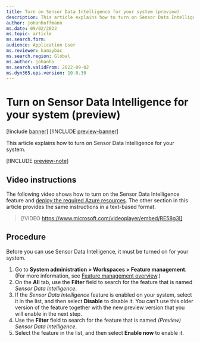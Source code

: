 ```yaml
---
title: Turn on Sensor Data Intelligence for your system (preview)
description: This article explains how to turn on Sensor Data Intelligence for your system.
author: johanhoffmann
ms.date: 09/02/2022
ms.topic: article
ms.search.form:
audience: Application User
ms.reviewer: kamaybac
ms.search.region: Global
ms.author: johanho
ms.search.validFrom: 2022-09-02
ms.dyn365.ops.version: 10.0.30
---
```


# Turn on Sensor Data Intelligence for your system (preview)

[!include [banner](../includes/banner.md)]
[!INCLUDE [preview-banner](../includes/preview-banner.md)]

<!-- KFM: Preview until further notice -->
This article explains how to turn on Sensor Data Intelligence for your system.

[!INCLUDE [preview-note](../includes/preview-note.md)]

## Video instructions

The following video shows how to turn on the Sensor Data Intelligence feature and [deploy the required Azure resources](sdi-deploy-iot-solution-on-azure.md). The other section in this article provides the same instructions in a text-based format.

> [!VIDEO https://www.microsoft.com/videoplayer/embed/RE58g3I]

## Procedure

Before you can use Sensor Data Intelligence, it must be turned on for your system.

1. Go to **System administration \> Workspaces \> Feature management**. (For more information, see [Feature management overview](../../fin-ops-core/fin-ops/get-started/feature-management/feature-management-overview.md).)
1. On the **All** tab, use the **Filter** field to search for the feature that is named *Sensor Data Intelligence*.
1. If the *Sensor Data Intelligence* feature is enabled on your system, select it in the list, and then select **Disable** to disable it. You can't use this older version of the feature together with the new preview version that you will enable in the next step.
1. Use the **Filter** field to search for the feature that is named *(Preview) Sensor Data Intelligence*.
1. Select the feature in the list, and then select **Enable now** to enable it.
